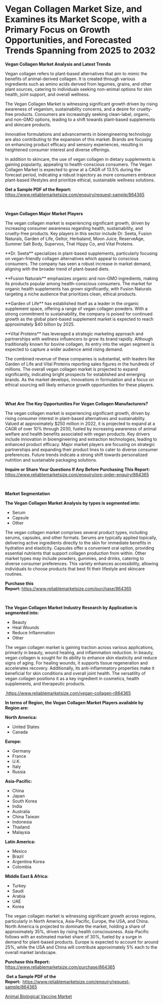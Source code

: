 <p><h1>Vegan Collagen Market Size, and Examines its Market Scope, with a Primary Focus on Growth Opportunities, and Forecasted Trends Spanning from 2025 to 2032</h1></p><p><strong>Vegan Collagen Market Analysis and Latest Trends</strong></p>
<p><p>Vegan collagen refers to plant-based alternatives that aim to mimic the benefits of animal-derived collagen. It is created through various ingredients such as amino acids derived from legumes, grains, and other plant sources, catering to individuals seeking non-animal options for skin health, joint support, and overall wellness. </p><p>The Vegan Collagen Market is witnessing significant growth driven by rising awareness of veganism, sustainability concerns, and a desire for cruelty-free products. Consumers are increasingly seeking clean-label, organic, and non-GMO options, leading to a shift towards plant-based supplements and skincare products. </p><p>Innovative formulations and advancements in bioengineering technology are also contributing to the expansion of this market. Brands are focusing on enhancing product efficacy and sensory experiences, resulting in heightened consumer interest and diverse offerings. </p><p>In addition to skincare, the use of vegan collagen in dietary supplements is gaining popularity, appealing to health-conscious consumers. The Vegan Collagen Market is expected to grow at a CAGR of 13.5% during the forecast period, indicating a robust trajectory as more consumers embrace plant-based lifestyles and prioritize ethical, sustainable wellness solutions.</p></p>
<p><strong>Get a Sample PDF of the Report:&nbsp;</strong> <a href="https://www.reliablemarketsize.com/enquiry/request-sample/864365?utm_campaign=1743&utm_medium=2&utm_source=Github&utm_content=ia&utm_term=08032025&utm_id=vegan-collagen">https://www.reliablemarketsize.com/enquiry/request-sample/864365</a></p>
<p>&nbsp;</p>
<p><strong>Vegan Collagen Major Market Players</strong></p>
<p><p>The vegan collagen market is experiencing significant growth, driven by increasing consumer awareness regarding health, sustainability, and cruelty-free products. Key players in this sector include Dr. Seeta, Fusion Naturals, Garden of Life, Geltor, Herbaland, Moon Juice, ReserveAge, Summer Salt Body, Supervos, That Hippy Co, and Vital Proteins.</p><p>**Dr. Seeta** specializes in plant-based supplements, particularly focusing on vegan-friendly collagen alternatives which appeal to conscious consumers. The company has seen a robust increase in market demand, aligning with the broader trend of plant-based diets.</p><p>**Fusion Naturals** emphasizes organic and non-GMO ingredients, making its products popular among health-conscious consumers. The market for organic health supplements has grown significantly, with Fusion Naturals targeting a niche audience that prioritizes clean, ethical products.</p><p>**Garden of Life** has established itself as a leader in the organic supplement space, offering a range of vegan collagen powders. With a strong commitment to sustainability, the company is poised for continued growth as the global plant-based supplement market is expected to reach approximately $40 billion by 2025.</p><p>**Vital Proteins** has leveraged a strategic marketing approach and partnerships with wellness influencers to grow its brand rapidly. Although traditionally known for bovine collagen, its entry into the vegan segment is expected to capture a wider audience amid rising demand.</p><p>The combined revenue of these companies is substantial, with leaders like Garden of Life and Vital Proteins reporting sales figures in the hundreds of millions. The overall vegan collagen market is projected to expand significantly, indicating bright prospects for established and emerging brands. As the market develops, innovations in formulation and a focus on ethical sourcing will likely enhance growth opportunities for these players.</p></p>
<p>&nbsp;</p>
<p><strong>What Are The Key Opportunities For Vegan Collagen Manufacturers?</strong></p>
<p><p>The vegan collagen market is experiencing significant growth, driven by rising consumer interest in plant-based alternatives and sustainability. Valued at approximately $250 million in 2022, it is projected to expand at a CAGR of over 10% through 2030, fueled by increasing awareness of animal welfare and health benefits associated with vegan products. Key drivers include innovation in bioengineering and extraction technologies, leading to enhanced product efficacy. Major market players are focusing on strategic partnerships and expanding their product lines to cater to diverse consumer preferences. Future trends indicate a strong shift towards personalized nutrition and sustainable packaging solutions.</p></p>
<p><strong>Inquire or Share Your Questions If Any Before Purchasing This Report:</strong> <a href="https://www.reliablemarketsize.com/enquiry/pre-order-enquiry/864365?utm_campaign=1743&utm_medium=2&utm_source=Github&utm_content=ia&utm_term=08032025&utm_id=vegan-collagen">https://www.reliablemarketsize.com/enquiry/pre-order-enquiry/864365</a></p>
<p>&nbsp;</p>
<p><strong>Market Segmentation</strong></p>
<p><strong>The Vegan Collagen Market Analysis by types is segmented into:</strong></p>
<p><ul><li>Serum</li><li>Capsule</li><li>Other</li></ul></p>
<p><p>The vegan collagen market comprises several product types, including serums, capsules, and other formats. Serums are typically applied topically, delivering active ingredients directly to the skin for immediate benefits in hydration and elasticity. Capsules offer a convenient oral option, providing essential nutrients that support collagen production from within. Other market types may include powders, gummies, and drinks, catering to diverse consumer preferences. This variety enhances accessibility, allowing individuals to choose products that best fit their lifestyle and skincare routines.</p></p>
<p><strong>Purchase this Report:&nbsp;</strong><a href="https://www.reliablemarketsize.com/purchase/864365?utm_campaign=1743&utm_medium=2&utm_source=Github&utm_content=ia&utm_term=08032025&utm_id=vegan-collagen">https://www.reliablemarketsize.com/purchase/864365</a></p>
<p>&nbsp;</p>
<p><strong>The Vegan Collagen Market Industry Research by Application is segmented into:</strong></p>
<p><ul><li>Beauty</li><li>Heal Wounds</li><li>Reduce Inflammation</li><li>Other</li></ul></p>
<p><p>The vegan collagen market is gaining traction across various applications, primarily in beauty, wound healing, and inflammation reduction. In beauty, vegan collagen is sought for its ability to enhance skin elasticity and reduce signs of aging. For healing wounds, it supports tissue regeneration and accelerates recovery. Additionally, its anti-inflammatory properties make it beneficial for skin conditions and overall joint health. The versatility of vegan collagen positions it as a key ingredient in cosmetics, health supplements, and therapeutic products.</p></p>
<p><a href="https://www.reliablemarketsize.com/vegan-collagen-r864365?utm_campaign=1743&utm_medium=2&utm_source=Github&utm_content=ia&utm_term=08032025&utm_id=vegan-collagen">&nbsp;https://www.reliablemarketsize.com/vegan-collagen-r864365</a></p>
<p><strong>In terms of Region, the Vegan Collagen Market Players available by Region are:</strong></p>
<p>
    <p> <strong> North America: </strong>
        <ul>
            <li>United States</li>
            <li>Canada</li>
        </ul>
        </p> 
    <p> <strong> Europe: </strong>
        <ul>
            <li>Germany</li>
            <li>France</li>
            <li>U.K.</li>
            <li>Italy</li>
            <li>Russia</li>
        </ul>
        </p> 
    <p> <strong> Asia-Pacific: </strong>
        <ul>
            <li>China</li>
            <li>Japan</li>
            <li>South Korea</li>
            <li>India</li>
            <li>Australia</li>
            <li>China Taiwan</li>
            <li>Indonesia</li>
            <li>Thailand</li>
            <li>Malaysia</li>
        </ul>
        </p> 
    <p> <strong> Latin America: </strong>
        <ul>
            <li>Mexico</li>
            <li>Brazil</li>
            <li>Argentina Korea</li>
            <li>Colombia</li>
        </ul>
        </p> 
    <p> <strong> Middle East & Africa: </strong>
        <ul>
            <li>Turkey</li>
            <li>Saudi</li>
            <li>Arabia</li>
            <li>UAE</li>
            <li>Korea</li>
        </ul>
    </p>
    </p>
<p><p>The vegan collagen market is witnessing significant growth across regions, particularly in North America, Asia-Pacific, Europe, the USA, and China. North America is projected to dominate the market, holding a share of approximately 35%, driven by rising health consciousness. Asia-Pacific follows with an estimated market share of 30%, fueled by a surge in demand for plant-based products. Europe is expected to account for around 25%, while the USA and China will contribute approximately 5% each to the overall market landscape.</p></p>
<p><strong>Purchase this Report: </strong><a href="https://www.reliablemarketsize.com/purchase/864365?utm_campaign=1743&utm_medium=2&utm_source=Github&utm_content=ia&utm_term=08032025&utm_id=vegan-collagen">https://www.reliablemarketsize.com/purchase/864365</a></p>
<p>&nbsp;<strong>Get a Sample PDF of the Report:&nbsp;&nbsp;</strong><a href="https://www.reliablemarketsize.com/enquiry/request-sample/864365?utm_campaign=1743&utm_medium=2&utm_source=Github&utm_content=ia&utm_term=08032025&utm_id=vegan-collagen">https://www.reliablemarketsize.com/enquiry/request-sample/864365</a></p>
<p><strong></strong></p>
<p><p><a href="https://github.com/willjis/Market-Research-Report-List-1/blob/main/animal-biological-vaccine-market.md?utm_campaign=1743&utm_medium=2&utm_source=Github&utm_content=ia&utm_term=08032025&utm_id=vegan-collagen">Animal Biological Vaccine Market</a></p></p>